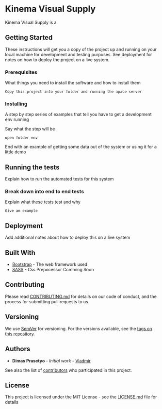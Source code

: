 # Kinema Visual Supply 

Kinema Visual Supply is a 

## Getting Started

These instructions will get you a copy of the project up and running on your local machine for development and testing purposes. See deployment for notes on how to deploy the project on a live system.

### Prerequisites

What things you need to install the software and how to install them

```
Copy this project into your folder and running the apace server
```

### Installing

A step by step series of examples that tell you have to get a development env running

Say what the step will be

```
open folder env 
```
End with an example of getting some data out of the system or using it for a little demo

## Running the tests

Explain how to run the automated tests for this system

### Break down into end to end tests

Explain what these tests test and why

```
Give an example
```
## Deployment

Add additional notes about how to deploy this on a live system

## Built With

* [Bootstrap](http://www.dropwizard.io/1.0.2/docs/) - The web framework used
* [SASS](https://maven.apache.org/) - Css Prepocessor Comming Soon

## Contributing

Please read [CONTRIBUTING.md](https://gist.github.com/PurpleBooth/b24679402957c63ec426) for details on our code of conduct, and the process for submitting pull requests to us.

## Versioning

We use [SemVer](http://semver.org/) for versioning. For the versions available, see the [tags on this repository](https://github.com/your/project/tags). 

## Authors

* **Dimas Prasetyo** - *Initial work* - [Vladmir](https://github.com/vladmir123)

See also the list of [contributors](https://github.com/your/project/contributors) who participated in this project.

## License

This project is licensed under the MIT License - see the [LICENSE.md](LICENSE.md) file for details

